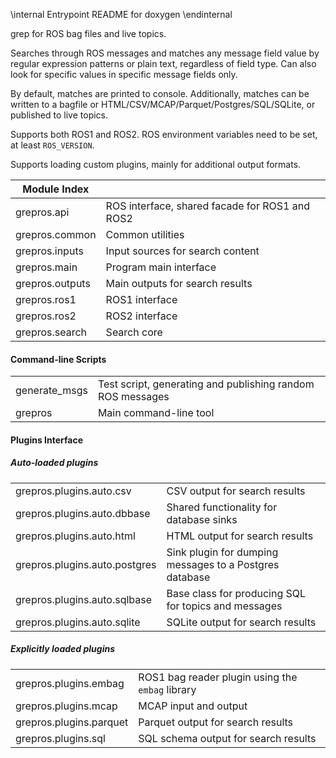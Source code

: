 \internal  Entrypoint README for doxygen  \endinternal

grep for ROS bag files and live topics.

Searches through ROS messages and matches any message field value by regular
expression patterns or plain text, regardless of field type.
Can also look for specific values in specific message fields only.

By default, matches are printed to console. Additionally, matches can be written
to a bagfile or HTML/CSV/MCAP/Parquet/Postgres/SQL/SQLite, or published to live topics.

Supports both ROS1 and ROS2. ROS environment variables need to be set, at least `ROS_VERSION`.

Supports loading custom plugins, mainly for additional output formats.


| Module Index                                                                            ||
| ----------------------------- | ----------------------------------------------------------
| grepros.api                   | ROS interface, shared facade for ROS1 and ROS2
| grepros.common                | Common utilities
| grepros.inputs                | Input sources for search content
| grepros.main                  | Program main interface
| grepros.outputs               | Main outputs for search results
| grepros.ros1                  | ROS1 interface
| grepros.ros2                  | ROS2 interface
| grepros.search                | Search core


#### Command-line Scripts

|                              ||
| ----------------------------- | ----------------------------------------------------------
| generate_msgs                 | Test script, generating and publishing random ROS messages
| grepros                       | Main command-line tool

#### Plugins Interface

##### Auto-loaded plugins

|                              ||
| ----------------------------- | ----------------------------------------------------------
| grepros.plugins.auto.csv      | CSV output for search results
| grepros.plugins.auto.dbbase   | Shared functionality for database sinks
| grepros.plugins.auto.html     | HTML output for search results
| grepros.plugins.auto.postgres | Sink plugin for dumping messages to a Postgres database
| grepros.plugins.auto.sqlbase  | Base class for producing SQL for topics and messages
| grepros.plugins.auto.sqlite   | SQLite output for search results

##### Explicitly loaded plugins

|                              ||
| ----------------------------- | ----------------------------------------------------------
| grepros.plugins.embag         | ROS1 bag reader plugin using the `embag` library
| grepros.plugins.mcap          | MCAP input and output
| grepros.plugins.parquet       | Parquet output for search results
| grepros.plugins.sql           | SQL schema output for search results
